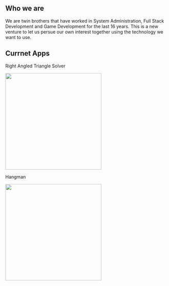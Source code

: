 ## Who we are

We are twin brothers that have worked in System Administration, Full Stack Development and Game Development for the last 16 years. This is a new venture to let us persue our own interest together using the technology we want to use.

## Currnet Apps

Right Angled Triangle Solver

[<img style="width: 300px" src="{{ site.url }}/assets/img/google-play-badge.png">](https://play.google.com/store/apps/details?id=com.ChrisTowles.RightAngledTriangleSolver)


Hangman

[<img style="width: 300px" src="{{ site.url }}/assets/img/google-play-badge.png">](https://play.google.com/store/apps/details?id=io.towles.hangman)